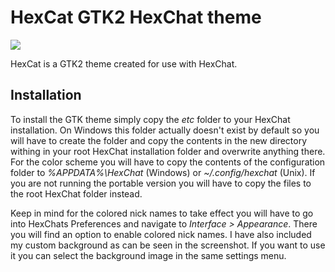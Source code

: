 
# HexCat GTK2 HexChat theme #

![](https://github.com/catlinman/nekoconfig/blob/master/hexchat/preview.png)

HexCat is a GTK2 theme created for use with HexChat.

## Installation ##

To install the GTK theme simply copy the *etc* folder to your HexChat
installation. On Windows this folder actually doesn't exist by default so you
will have to create the folder and copy the contents in the new directory
withing in your root HexChat installation folder and overwrite anything there.
For the color scheme you will have to copy the contents of the configuration
folder to *%APPDATA%\HexChat* (Windows) or *~/.config/hexchat* (Unix). If you
are not running the portable version you will have to copy the files to the root
HexChat folder instead.

Keep in mind for the colored nick names to take effect you will have to go into
HexChats Preferences and navigate to *Interface > Appearance*. There you will
find an option to enable colored nick names. I have also included my custom
background as can be seen in the screenshot. If you want to use it you can
select the background image in the same settings menu.
